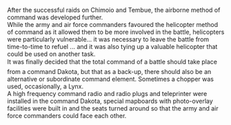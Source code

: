 After the successful raids on Chimoio and Tembue, the airborne method of command was developed further.  
While the army and air force commanders favoured the helicopter method of command as it allowed them to be more involved in the battle, helicopters were particularly vulnerable… it was necessary to leave the battle from time-to-time to refuel ... and it was also tying up a valuable helicopter that could be used on another task.  
 It was finally decided that the total command of a battle should take place from a command Dakota, but that as a back-up, there should also be an alternative or subordinate command element. Sometimes a chopper was used, occasionally, a Lynx.  
A high frequency command radio and radio plugs and teleprinter were installed in the command Dakota, special mapboards with photo-overlay facilities were built in and the seats turned around so that the army and air force commanders could face each other.

